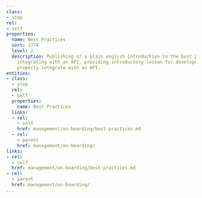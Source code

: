 ```yaml
---
class:
- stop
rel:
- self
properties:
  name: Best Practices
  sort: 1774
  level: 2
  description: Publishing of a plain english introduction to the best practices around
    integrating with an API, providing introductory lesson for developers of how to
    properly integrate with an API.
entities:
- class:
  - stop
  rel:
  - self
  properties:
    name: Best Practices
  links:
  - rel:
    - self
    href: management/on-boarding/best-practices.md
  - rel:
    - parent
    href: management/on-boarding/
links:
- rel:
  - self
  href: management/on-boarding/best-practices.md
- rel:
  - parent
  href: management/on-boarding/
...
```


